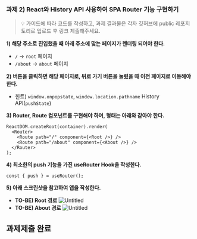 ### 과제 2) React와 History API 사용하여 SPA Router 기능 구현하기

> 💡 가이드에 따라 코드를 작성하고, 과제 결과물은 각자 깃허브에 public 레포지토리로 업로드 후 링크 제출해주세요.

**1) 해당 주소로 진입했을 때 아래 주소에 맞는 페이지가 렌더링 되어야 한다.**

- `/` → `root` 페이지
- `/about` → `about` 페이지

**2) 버튼을 클릭하면 해당 페이지로, 뒤로 가기 버튼을 눌렀을 때 이전 페이지로 이동해야 한다.**

- 힌트) `window.onpopstate`, `window.location.pathname` History API(`pushState`)

**3) Router, Route 컴포넌트를 구현해야 하며, 형태는 아래와 같아야 한다.**

```tsx
ReactDOM.createRoot(container).render(
  <Router>
    <Route path="/" component={<Root />} />
    <Route path="/about" component={<About />} />
  </Router>
);
```

**4) 최소한의 push 기능을 가진 useRouter Hook을 작성한다.**

```tsx
const { push } = useRouter();
```

**5) 아래 스크린샷을 참고하여 앱을 작성한다.**

- **TO-BE) Root 경로**
  ![Untitled](https://s3-us-west-2.amazonaws.com/secure.notion-static.com/d2a19c69-ed92-4431-afca-156a3d8ccd7e/Untitled.png)
- **TO-BE) About 경로**
  ![Untitled](https://s3-us-west-2.amazonaws.com/secure.notion-static.com/a10c03a3-1d27-4a02-a495-c7f98775ca23/Untitled.png)

## 과제제출 완료
